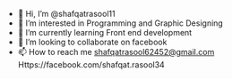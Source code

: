 - 👋 Hi, I’m @shafqatrasool11
- 👀 I’m interested in Programming and Graphic Designing
- 🌱 I’m currently learning Front end development
- 💞️ I’m looking to collaborate on facebook
- 📫 How to reach me 
shafqatrasool62452@gmail.com
Https://facebook.com/shafqat.rasool34

<!---
shafqatrasool11/shafqatrasool11 is a ✨ special ✨ repository because its `README.md` (this file) appears on your GitHub profile.
You can click the Preview link to take a look at your changes.
--->
